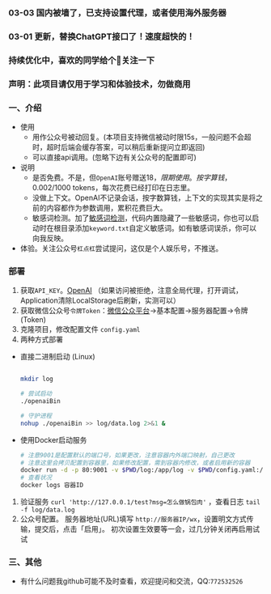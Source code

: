 ### 03-03 国内被墙了，已支持设置代理，或者使用海外服务器
### 03-01 更新，替换ChatGPT接口了！速度超快的！
### 持续优化中，喜欢的同学给个🌟关注一下
### 声明：此项目请仅用于学习和体验技术，勿做商用

### 一、介绍
- 使用
  - 用作公众号被动回复。(本项目支持微信被动时限15s，一般问题不会超时，超时后端会缓存答案，可以稍后重新提问立即返回)
  - 可以直接api调用。(忽略下边有关公众号的配置即可)
- 说明
  - 是否免费。不是，但`OpenAI`账号赠送18$，限期使用。按字算钱，$0.002/1000 tokens，每次花费已经打印在日志里。
  - 没做上下文。OpenAI不记录会话，按字数算钱，上下文的实现其实是将之前的内容都作为参数调用，累积花费巨大。
  - 敏感词检测。加了[敏感词检测](https://github.com/tomatocuke/sieve)，代码内置隐藏了一些敏感词，你也可以启动时在根目录添加`keyword.txt`自定义敏感词。如有敏感词误杀，你可以向我反映。
- 体验。关注公众号`杠点杠`尝试提问，这仅是个人娱乐号，不推送。


### 部署
1. 获取`API_KEY`。[OpenAI](https://beta.openai.com/account/api-keys) （如果访问被拒绝，注意全局代理，打开调试，Application清除LocalStorage后刷新，实测可以）
2. 获取微信公众号`令牌Token`：[微信公众平台](https://mp.weixin.qq.com/)->基本配置->服务器配置->令牌(Token) 
3. 克隆项目，修改配置文件 `config.yaml`
4. 两种方式部署

  - 直接二进制启动 (Linux)
      ```sh

      mkdir log

      # 尝试启动
      ./openaiBin 

      # 守护进程 
      nohup ./openaiBin >> log/data.log 2>&1 &
      ```
  - 使用Docker启动服务
      ```bash
      # 注意9001是配置默认的端口号，如果更改，注意容器内外端口映射，自己更改
      # 注意这里会拷贝配置到容器里，如果修改配置，需到容器内修改，或者启用新的容器
      docker run -d -p 80:9001 -v $PWD/log:/app/log -v $PWD/config.yaml:/app/config.yaml tomatocuke/openai
      # 查看状况
      docker logs 容器ID 
      ```

  
1. 验证服务 `curl 'http://127.0.0.1/test?msg=怎么做锅包肉'` ，查看日志 `tail -f log/data.log`
2. 公众号配置。 服务器地址(URL)填写 `http://服务器IP/wx`，设置明文方式传输，提交后，点击「启用」。 初次设置生效要等一会，过几分钟关闭再启用试试
    

### 三、其他
- 有什么问题我github可能不及时查看，欢迎提问和交流，QQ:`772532526`
